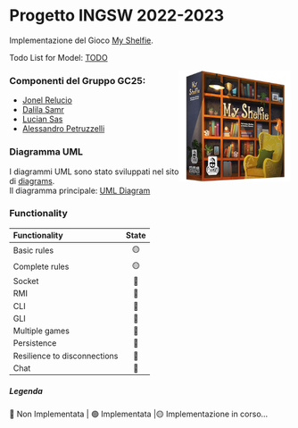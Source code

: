 
# Progetto INGSW 2022-2023

Implementazione del Gioco [My Shelfie](https://www.craniocreations.it/prodotto/my-shelfie/). 

Todo List for Model: [TODO](src/main/java/it/polimi/ingsw/model/README.md)

<img src="src/main/resources/publisher_material/box_noShadow.png" align="right" width="200" alt="My Shelfie" >

### Componenti del Gruppo GC25:
- [Jonel Relucio](https://github.com/jonelrelucio)
- [Dalila Samr](https://github.com/DalilaPolimi)
- [Lucian Sas](https://github.com/LucianSasPolimi) 
- [Alessandro Petruzzelli](https://github.com/AlessandroPetruzzelli) 

### Diagramma UML
I diagrammi UML sono stato sviluppati nel sito di [diagrams](https://www.diagrams.net/).  
Il diagramma principale: [UML Diagram](src/main/umlDiagram/ClassDiagram_Model.png)

### Functionality
| Functionality                | State |
|:-----------------------------|:-----:|
| Basic rules                  |  🟡   |
| Complete rules               |  🟡   |
| Socket                       |  🔴   |
| RMI                          |  🔴   |
| CLI                          |  🔴   |
| GLI                          |  🔴   |
| Multiple games               |  🔴   |
| Persistence                  |  🔴   |
| Resilience to disconnections |  🔴   |
| Chat                         |  🔴   |


##### Legenda
🔴 Non Implementata | 🟢 Implementata |🟡 Implementazione in corso...



